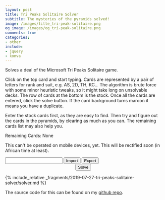 ```yaml
---
layout: post
title: Tri Peaks Solitaire Solver
subtitle: The mysteries of the pyramids solved!
image: /images/title_tri-peak-solitaire.png
og_image: /images/og_tri-peak-solitaire.png
comments: true
categories:
- other
include:
- jquery
- konva
---
```


Solves a deal of the Microsoft Tri Peaks Solitaire game.

<link rel="stylesheet" href="{{ site.baseurl }}/assets/style/tri-peaks-solitaire.css">

Click on the top card and start typing. Cards are represented by a pair of letters for rank and suit, e.g. AS, 2D, TH, KC... The algorithm is brute force with some minor heuristic tweaks, so it might take long on unsolvable decks. The row of cards at the bottom is the stock. Once all the cards are entered, click the solve button. If the card background turns maroon it means you have a duplicate.

Enter the stock cards first, as they are easy to find. Then try and figure out the cards in the pyramids, by clearing as much as you can. The remaining cards list may also help you.

<p id="remainingCards">Remaining Cards: None</p>

This can't be operated on mobile devices, yet. This will be rectified soon (in African time at least).

<div id="containerImportExport">
    <input type="text" id="txtEncoded" />
    <input type="button" id="btnImport" value="Import" />
    <input type="button" id="btnExport" value="Export" />
</div>
<div id="container"></div>
<div style="text-align: center;">
    <input type="button" id="btnSolve" value="Solve" />
</div>
<div id="moves">
    <ol id="movesList">
    </ol>
</div>

{% include_relative _fragments/2019-07-27-tri-peaks-solitaire-solver/solver.md %}

The source code for this can be found on my [github repo](https://github.com/IgniparousTempest/javascript-tri-peaks-solitaire-solver).